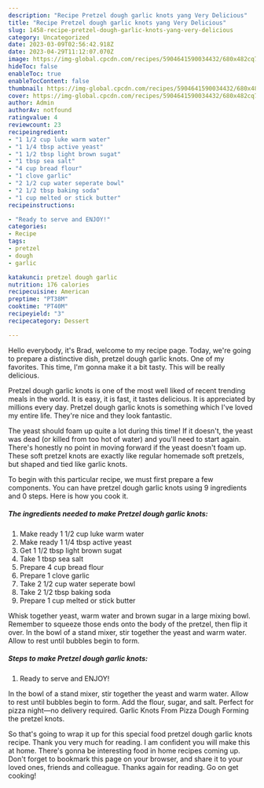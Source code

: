```yaml
---
description: "Recipe Pretzel dough garlic knots yang Very Delicious"
title: "Recipe Pretzel dough garlic knots yang Very Delicious"
slug: 1458-recipe-pretzel-dough-garlic-knots-yang-very-delicious
category: Uncategorized
date: 2023-03-09T02:56:42.918Z
date: 2023-04-29T11:12:07.070Z
image: https://img-global.cpcdn.com/recipes/5904641590034432/680x482cq70/pretzel-dough-garlic-knots-recipe-main-photo.jpg
hideToc: false
enableToc: true
enableTocContent: false
thumbnail: https://img-global.cpcdn.com/recipes/5904641590034432/680x482cq70/pretzel-dough-garlic-knots-recipe-main-photo.jpg
cover: https://img-global.cpcdn.com/recipes/5904641590034432/680x482cq70/pretzel-dough-garlic-knots-recipe-main-photo.jpg
author: Admin
authorAv: notfound
ratingvalue: 4
reviewcount: 23
recipeingredient:
- "1 1/2 cup luke warm water"
- "1 1/4 tbsp active yeast"
- "1 1/2 tbsp light brown sugat"
- "1 tbsp sea salt"
- "4 cup bread flour"
- "1 clove garlic"
- "2 1/2 cup water seperate bowl"
- "2 1/2 tbsp baking soda"
- "1 cup melted or stick butter"
recipeinstructions:

- "Ready to serve and ENJOY!"
categories:
- Recipe
tags:
- pretzel
- dough
- garlic

katakunci: pretzel dough garlic 
nutrition: 176 calories
recipecuisine: American
preptime: "PT38M"
cooktime: "PT40M"
recipeyield: "3"
recipecategory: Dessert

---
```



Hello everybody, it's Brad, welcome to my recipe page. Today, we're going to prepare a distinctive dish, pretzel dough garlic knots. One of my favorites. This time, I'm gonna make it a bit tasty. This will be really delicious.

Pretzel dough garlic knots is one of the most well liked of recent trending meals in the world. It is easy, it is fast, it tastes delicious. It is appreciated by millions every day. Pretzel dough garlic knots is something which I've loved my entire life. They're nice and they look fantastic.

The yeast should foam up quite a lot during this time! If it doesn&#39;t, the yeast was dead (or killed from too hot of water) and you&#39;ll need to start again. There&#39;s honestly no point in moving forward if the yeast doesn&#39;t foam up. These soft pretzel knots are exactly like regular homemade soft pretzels, but shaped and tied like garlic knots.


To begin with this particular recipe, we must first prepare a few components. You can have pretzel dough garlic knots using 9 ingredients and 0 steps. Here is how you cook it.

<!--inarticleads1-->

##### The ingredients needed to make Pretzel dough garlic knots:

1. Make ready 1 1/2 cup luke warm water
1. Make ready 1 1/4 tbsp active yeast
1. Get 1 1/2 tbsp light brown sugat
1. Take 1 tbsp sea salt
1. Prepare 4 cup bread flour
1. Prepare 1 clove garlic
1. Take 2 1/2 cup water seperate bowl
1. Take 2 1/2 tbsp baking soda
1. Prepare 1 cup melted or stick butter


Whisk together yeast, warm water and brown sugar in a large mixing bowl. Remember to squeeze those ends onto the body of the pretzel, then flip it over. In the bowl of a stand mixer, stir together the yeast and warm water. Allow to rest until bubbles begin to form. 

<!--inarticleads2-->

##### Steps to make Pretzel dough garlic knots:


1. Ready to serve and ENJOY!

In the bowl of a stand mixer, stir together the yeast and warm water. Allow to rest until bubbles begin to form. Add the flour, sugar, and salt. Perfect for pizza night—no delivery required. Garlic Knots From Pizza Dough Forming the pretzel knots. 

So that's going to wrap it up for this special food pretzel dough garlic knots recipe. Thank you very much for reading. I am confident you will make this at home. There's gonna be interesting food in home recipes coming up. Don't forget to bookmark this page on your browser, and share it to your loved ones, friends and colleague. Thanks again for reading. Go on get cooking!

